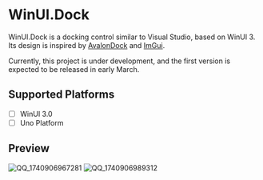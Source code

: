 ﻿# WinUI.Dock

WinUI.Dock is a docking control similar to Visual Studio, based on WinUI 3. Its design is inspired by [AvalonDock](https://github.com/Dirkster99/AvalonDock) and [ImGui](https://github.com/ocornut/imgui).

Currently, this project is under development, and the first version is expected to be released in early March.

## Supported Platforms
- [ ] WinUI 3.0
- [ ] Uno Platform

## Preview
![QQ_1740906967281](https://github.com/user-attachments/assets/ff8afbc8-ab87-4852-a972-16d91674a151)
![QQ_1740906989312](https://github.com/user-attachments/assets/5b54d9ff-a156-43fa-b526-d31aecbbd16d)
